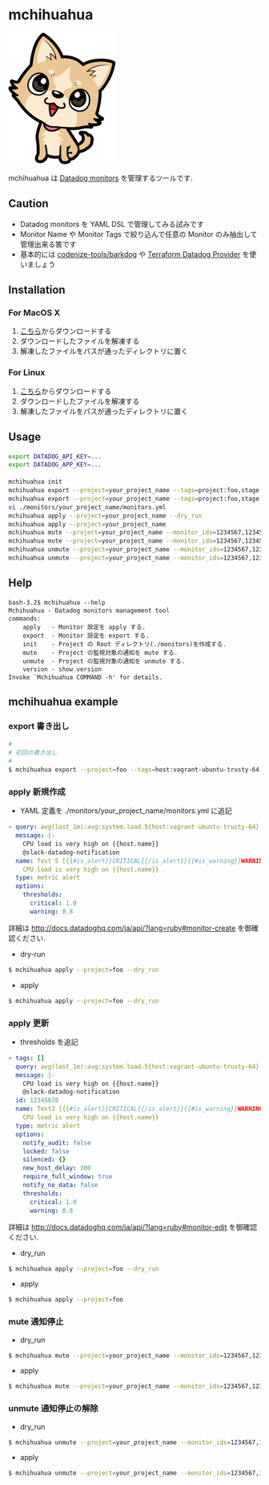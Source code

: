 # mchihuahua

![mchihuahua](https://raw.githubusercontent.com/inokappa/chihuahua/master/images/chihuahua.png)

mchihuahua は [Datadog monitors](http://docs.datadoghq.com/guides/monitoring/) を管理するツールです.

## Caution

* Datadog monitors を YAML DSL で管理してみる試みです
* Monitor Name や Monitor Tags で絞り込んで任意の Monitor のみ抽出して管理出来る筈です
* 基本的には [codenize-tools/barkdog](https://github.com/codenize-tools/barkdog) や [Terraform Datadog Provider](https://www.terraform.io/docs/providers/datadog/) を使いましょう

## Installation

### For MacOS X

1. [こちら](https://github.com/inokappa/mchihuahua/releases/download/v0.0.1/x86_64-apple-darwin14.tar.gz)からダウンロードする
1. ダウンロードしたファイルを解凍する
1. 解凍したファイルをパスが通ったディレクトリに置く

### For Linux

1. [こちら](https://github.com/inokappa/mchihuahua/releases/download/v0.0.1/x86_64-pc-linux-gnu.tar.gz)からダウンロードする
1. ダウンロードしたファイルを解凍する
1. 解凍したファイルをパスが通ったディレクトリに置く

## Usage

```sh
export DATADOG_API_KEY=...
export DATADOG_APP_KEY=...

mchihuahua init
mchihuahua export --project=your_project_name --tags=project:foo,stage:production --dry_run
mchihuahua export --project=your_project_name --tags=project:foo,stage:production
vi ./monitors/your_project_name/monitors.yml
mchihuahua apply --project=your_project_name --dry_run
mchihuahua apply --project=your_project_name
mchihuahua mute --project=your_project_name --monitor_ids=1234567,1234568 --dry_run
mchihuahua mute --project=your_project_name --monitor_ids=1234567,1234568
mchihuahua unmute --project=your_project_name --monitor_ids=1234567,1234568 --dry_run
mchihuahua unmute --project=your_project_name --monitor_ids=1234567,1234568
```

## Help

```
bash-3.2$ mchihuahua --help
Mchihuahua - Datadog monitors management tool
commands:
    apply   - Monitor 設定を apply する.
    export  - Monitor 設定を export する.
    init    - Project の Root ディレクトリ(./monitors)を作成する.
    mute    - Project の監視対象の通知を mute する.
    unmute  - Project の監視対象の通知を unmute する.
    version - show version
Invoke `Mchihuahua COMMAND -h' for details.
```

## mchihuahua example

### export 書き出し

```sh
#
# 初回の書き出し
#
$ mchihuahua export --project=foo --tags=host:vagrant-ubuntu-trusty-64
```

### apply 新規作成

- YAML 定義を ./monitors/your_project_name/monitors.yml に追記

```yaml
- query: avg(last_1m):avg:system.load.5{host:vagrant-ubuntu-trusty-64} > 1
  message: |-
    CPU load is very high on {{host.name}}
    @slack-datadog-notification
  name: Test 5 [{{#is_alert}}CRITICAL{{/is_alert}}{{#is_warning}}WARNING{{/is_warning}}]
    CPU load is very high on {{host.name}}
  type: metric alert
  options:
    thresholds:
      critical: 1.0
      warning: 0.8
```

詳細は http://docs.datadoghq.com/ja/api/?lang=ruby#monitor-create を御確認ください.

- dry-run

```sh
$ mchihuahua apply --project=foo --dry_run

```

- apply

```sh
$ mchihuahua apply --project=foo --dry_run
```

### apply 更新

- thresholds を追記

```yaml
- tags: []
  query: avg(last_1m):avg:system.load.5{host:vagrant-ubuntu-trusty-64} > 1
  message: |-
    CPU load is very high on {{host.name}}
    @slack-datadog-notification
  id: 12345678
  name: Test3 [{{#is_alert}}CRITICAL{{/is_alert}}{{#is_warning}}WARNING{{/is_warning}}]
    CPU load is very high on {{host.name}}
  type: metric alert
  options:
    notify_audit: false
    locked: false
    silenced: {}
    new_host_delay: 300
    require_full_window: true
    notify_no_data: false
    thresholds:
      critical: 1.0
      warning: 0.8
```

詳細は http://docs.datadoghq.com/ja/api/?lang=ruby#monitor-edit を御確認ください.

- dry_run

```sh
$ mchihuahua apply --project=foo --dry_run
```

- apply

```sh
$ mchihuahua apply --project=foo
```

### mute 通知停止

- dry_run

```sh
$ mchihuahua mute --project=your_project_name --monitor_ids=1234567,1234568 --dry_run
```

- apply

```sh
$ mchihuahua mute --project=your_project_name --monitor_ids=1234567,1234568
```

### unmute 通知停止の解除

- dry_run

```sh
$ mchihuahua unmute --project=your_project_name --monitor_ids=1234567,1234568 --dry_run
```

- apply

```sh
$ mchihuahua unmute --project=your_project_name --monitor_ids=1234567,1234568
```
